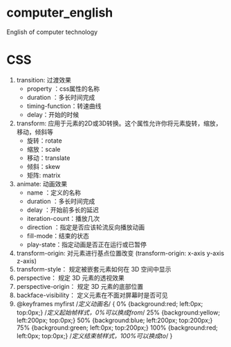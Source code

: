 # computer_english
English of computer technology

# CSS
1. transition: 过渡效果
   * property ：css属性的名称
   * duration ：多长时间完成
   * timing-function：转速曲线
   * delay：开始的时候
2. transform: 应用于元素的2D或3D转换。这个属性允许你将元素旋转，缩放，移动，倾斜等
   * 旋转：rotate
   * 缩放：scale
   * 移动：translate
   * 倾斜：skew
   * 矩阵: matrix
3. animate: 动画效果
   * name ：定义的名称
   * duration ：多长时间完成
   * delay ：开始前多长的延迟
   * iteration-count：播放几次
   * direction ：指定是否应该轮流反向播放动画
   * fill-mode：结束的状态
   * play-state：指定动画是否正在运行或已暂停
4. transform-origin: 对元素进行基点位置改变 (transform-origin: x-axis y-axis z-axis)
5. transform-style： 规定被嵌套元素如何在 3D 空间中显示
6. perspective： 规定 3D 元素的透视效果
7. perspective-origin： 规定 3D 元素的底部位置
8. backface-visibility： 定义元素在不面对屏幕时是否可见
9. @keyframes myfirst /*定义动画名*/
    {
      0%   {background:red; left:0px; top:0px;} /*定义起始帧样式，0%可以换成from*/
      25%  {background:yellow; left:200px; top:0px;}
      50%  {background:blue; left:200px; top:200px;}
      75%  {background:green; left:0px; top:200px;}
      100% {background:red; left:0px; top:0px;} /*定义结束帧样式，100%可以换成to*/
    }
